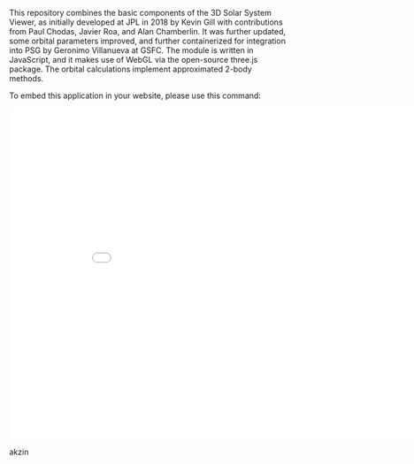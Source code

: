 This repository combines the basic components of the 3D Solar System Viewer, as initially developed at JPL in 2018 by Kevin Gill with contributions from Paul Chodas, Javier Roa, and Alan Chamberlin. It was further updated, some orbital parameters improved, and further containerized for integration into PSG by Geronimo Villanueva at GSFC.
The module is written in JavaScript, and it makes use of WebGL via the open-source three.js package. The orbital calculations implement approximated 2-body methods.

To embed this application in your website, please use this command:
<iframe id="orbitViewerContainer" style="width:900px;height:600px;border:0px;" allowfullscreen scrolling="no" src="orbit.html"></iframe>

akzin